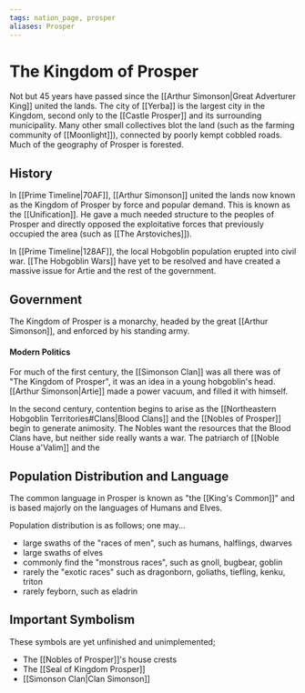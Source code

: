```yaml
---
tags: nation_page, prosper
aliases: Prosper
---
```

# The Kingdom of Prosper
Not but 45 years have passed since the [[Arthur Simonson|Great Adverturer King]] united the lands. The city of [[Yerba]] is the largest city in the Kingdom, second only to the [[Castle Prosper]] and its surrounding municipality. Many other small collectives blot the land (such as the farming community of [[Moonlight]]), connected by poorly kempt cobbled roads. Much of the geography of Prosper is forested. 

## History
In [[Prime Timeline|70AF]], [[Arthur Simonson]] united the lands now known as the Kingdom of Prosper by force and popular demand. This is known as the [[Unification]]. He gave a much needed structure to the peoples of Prosper and directly opposed the exploitative forces that previously occupied the area (such as [[The Arstoviches]]).

In [[Prime Timeline|128AF]], the local Hobgoblin population erupted into civil war. [[The Hobgoblin Wars]] have yet to be resolved and have created a massive issue for Artie and the rest of the government.

## Government
The Kingdom of Prosper is a monarchy, headed by the great [[Arthur Simonson]], and enforced by his standing army.

#### Modern Politics
For much of the first century, the [[Simonson Clan]] was all there was of "The Kingdom of Prosper", it was an idea in a young hobgoblin's head. [[Arthur Simonson|Artie]] made a power vacuum, and filled it with himself.

In the second century, contention begins to arise as the [[Northeastern Hobgoblin Territories#Clans|Blood Clans]] and the [[Nobles of Prosper]] begin to generate animosity. The Nobles want the resources that the Blood Clans have, but neither side really wants a war. The patriarch of [[Noble House a'Valim]] and the 

## Population Distribution and Language
The common language in Prosper is known as "the [[King's Common]]" and is based majorly on the languages of Humans and Elves. 

Population distribution is as follows; one may...
- large swaths of the "races of men", such as humans, halflings, dwarves
- large swaths of elves
- commonly find the "monstrous races", such as gnoll, bugbear, goblin
- rarely the "exotic races" such as dragonborn, goliaths, tiefling, kenku, triton
- rarely feyborn, such as eladrin

## Important Symbolism


These symbols are yet unfinished and unimplemented;
- The [[Nobles of Prosper]]'s house crests
- The [[Seal of Kingdom Prosper]]
- [[Simonson Clan|Clan Simonson]]